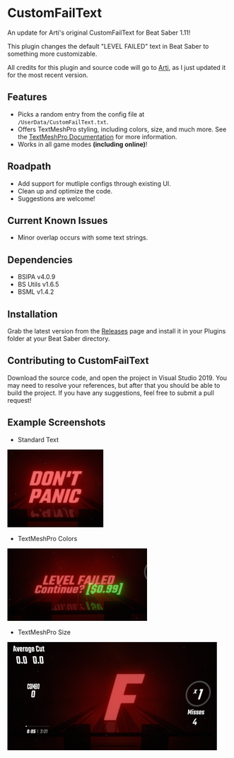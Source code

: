# CustomFailText
An update for Arti's original CustomFailText for Beat Saber 1.11!

This plugin changes the default "LEVEL FAILED" text in Beat Saber to something more customizable.

All credits for this plugin and source code will go to [Arti](https://gitlab.com/artemiswkearney "The Original Modder"), as I just updated it for the most recent version.

## Features
* Picks a random entry from the config file at `/UserData/CustomFailText.txt`.
* Offers TextMeshPro styling, including colors, size, and much more. See the [TextMeshPro Documentation](http://digitalnativestudios.com/textmeshpro/docs/rich-text/ "TextMeshPro Docs") for more information.
* Works in all game modes **(including online)**!

## Roadpath
* Add support for mutliple configs through existing UI.
* Clean up and optimize the code.
* Suggestions are welcome!

## Current Known Issues
* Minor overlap occurs with some text strings.

## Dependencies
* BSIPA v4.0.9
* BS Utils v1.6.5
* BSML v1.4.2

## Installation

Grab the latest version from the [Releases](https://github.com/Exomanz/CustomFailText/releases/latest "Releases") page and install it in your Plugins folder at your Beat Saber directory.

## Contributing to CustomFailText
Download the source code, and open the project in Visual Studio 2019. You may need to resolve your references, but after that you should be able to build the project. If you have any suggestions, feel free to submit a pull request!

## Example Screenshots
* Standard Text

![alt-text](https://github.com/Exomanz/CustomFailText/blob/main/Screenshots/standard%20text.png "Standard Text")

* TextMeshPro Colors

![alt-text](https://github.com/Exomanz/CustomFailText/blob/main/Screenshots/textmeshpro%20colors.png "TextMeshPro Colors")

* TextMeshPro Size

![alt-text](https://github.com/Exomanz/CustomFailText/blob/main/Screenshots/textmeshpro%20size.png "TextMeshPro Size")
